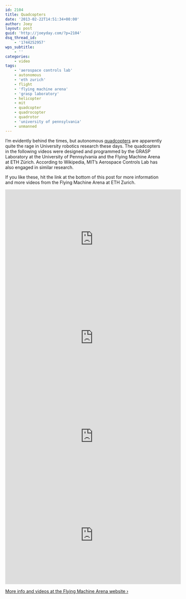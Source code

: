 ```yaml
---
id: 2104
title: Quadcopters
date: '2013-02-22T14:51:34+00:00'
author: Joey
layout: post
guid: 'http://joeyday.com/?p=2104'
dsq_thread_id:
    - '1744252957'
wps_subtitle:
    - ''
categories:
    - video
tags:
    - 'aerospace controls lab'
    - autonomous
    - 'eth zurich'
    - flight
    - 'flying machine arena'
    - 'grasp laboratory'
    - helicopter
    - mit
    - quadcopter
    - quadrocopter
    - quadrotor
    - 'university of pennsylvania'
    - unmanned
---
```


I’m evidently behind the times, but autonomous [quadcopters](http://en.wikipedia.org/wiki/Quadrotor) are apparently quite the rage in University robotics research these days. The quadcopters in the following videos were designed and programmed by the <abbr>GRASP</abbr> Laboratory at the University of Pennsylvania and the Flying Machine Arena at <abbr>ETH</abbr> Zürich. According to Wikipedia, <abbr>MIT</abbr>’s Aerospace Controls Lab has also engaged in similar research.

If you like these, hit the link at the bottom of this post for more information and more videos from the Flying Machine Arena at <abbr>ETH</abbr> Zurich.

<iframe allowfullscreen="" frameborder="0" height="315" loading="lazy" src="http://www.youtube.com/embed/YQIMGV5vtd4" width="560"></iframe>

<iframe allowfullscreen="" frameborder="0" height="315" loading="lazy" src="http://www.youtube.com/embed/hyGJBV1xnJI" width="560"></iframe>

<iframe allowfullscreen="" frameborder="0" height="315" loading="lazy" src="http://www.youtube.com/embed/3CR5y8qZf0Y" width="560"></iframe>

<iframe allowfullscreen="" frameborder="0" height="315" loading="lazy" src="http://www.youtube.com/embed/pp89tTDxXuI" width="560"></iframe>

[More info and videos at the Flying Machine Arena website ›](http://www.flyingmachinearena.org "Flying Machine Arena Videos")